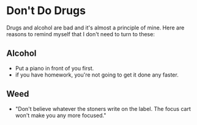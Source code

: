 # Don't Do Drugs

Drugs and alcohol are bad and it's almost a principle of mine. Here are reasons to remind myself that I don't need to turn to these:



## Alcohol

* Put a piano in front of you first.
* if you have homework, you're not going to get it done any faster.&#x20;

## Weed

* "Don't believe whatever the stoners write on the label. The focus cart won't make you any more focused."
